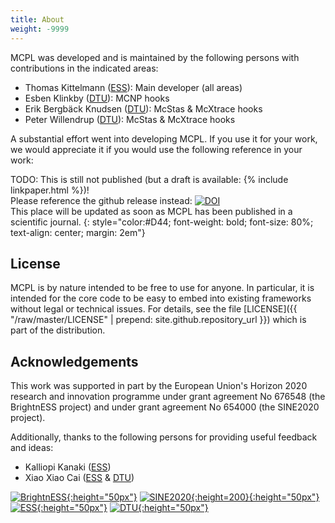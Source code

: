```yaml
---
title: About
weight: -9999
---
```


MCPL was developed and is maintained by the following persons with contributions
in the indicated areas:

* Thomas Kittelmann ([ESS](https://europeanspallationsource.se/)): Main
  developer (all areas)
* Esben Klinkby ([DTU](http://www.dtu.dk/)): MCNP hooks
* Erik Bergbäck Knudsen ([DTU](http://www.dtu.dk/)): McStas & McXtrace hooks
* Peter Willendrup ([DTU](http://www.dtu.dk/)): McStas & McXtrace hooks

A substantial effort went into developing MCPL. If you use it for your work, we
would appreciate it if you would use the following reference in your work:

TODO: This is still not published (but a draft is available: {% include linkpaper.html %})!<br/>
Please reference the github release instead:
[![DOI](https://zenodo.org/badge/24077/mctools/mcpl.svg)](https://zenodo.org/badge/latestdoi/24077/mctools/mcpl)<br/>
This place will be updated as soon as MCPL has been published
in a scientific journal.
{: style="color:#D44; font-weight: bold; font-size: 80%; text-align: center; margin: 2em"}


## License

MCPL is by nature intended to be free to use for anyone. In particular, it is
intended for the core code to be easy to embed into existing frameworks without
legal or technical issues. For details, see the file [LICENSE]({{
"/raw/master/LICENSE" | prepend: site.github.repository_url }}) which is part of
the distribution.

## Acknowledgements

This work was supported in part by the European Union's Horizon 2020 research
and innovation programme under grant agreement No 676548 (the BrightnESS
project) and under grant agreement No 654000 (the SINE2020 project).

Additionally, thanks to the following persons for providing useful feedback and ideas:

* Kalliopi Kanaki ([ESS](https://europeanspallationsource.se/))
* Xiao Xiao Cai ([ESS](https://europeanspallationsource.se/) & [DTU](http://www.dtu.dk/))

[![BrightnESS](LOCAL:images/brightness_logo.png){:height="50px"}](https://brightness.esss.se/)
[![SINE2020](LOCAL:images/sine2020_logo.png){:height=200}{:height="50px"}](http://www.sine2020.eu/)
[![ESS](LOCAL:images/ess-logo.png){:height="50px"}](http://europeanspallationsource.se/)
[![DTU](LOCAL:images/DTU-logo.png){:height="50px"}](http://www.dtu.dk/)
